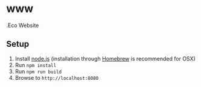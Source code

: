 # www
.Eco Website

## Setup

1. Install [node.js](http://nodejs.org) (installation through [Homebrew](http://brew.sh/) is recommended for OSX)
2. Run `npm install`
3. Run `npm run build`
4. Browse to `http://localhost:8080`
